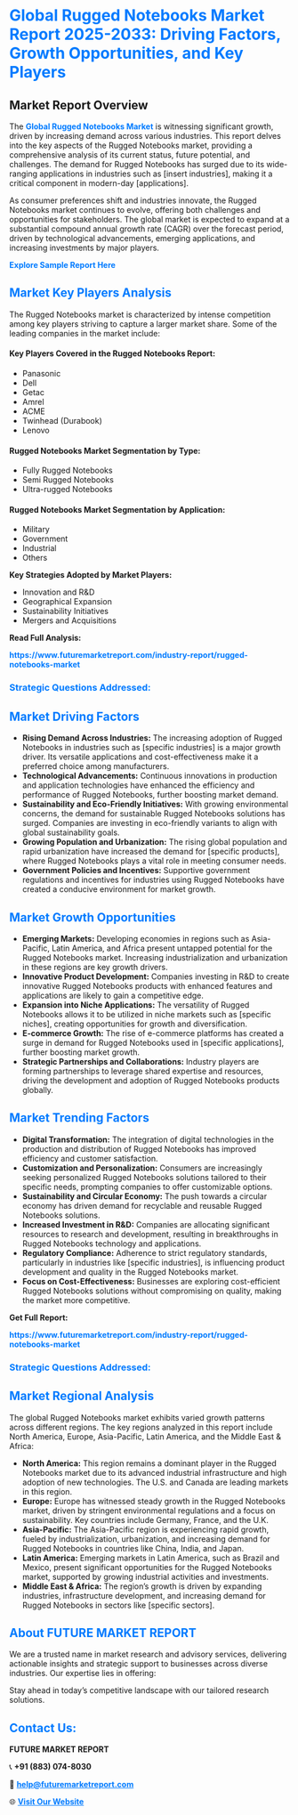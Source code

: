 <h1 style="color: #007BFF;">Global Rugged Notebooks Market Report 2025-2033: Driving Factors, Growth Opportunities, and Key Players</h1>

<section id="overview">
<h2>Market Report Overview</h2>
<p>The <a href="https://www.futuremarketreport.com/industry-report/rugged-notebooks-market" style="color: #007BFF; text-decoration: none;"><strong>Global Rugged Notebooks Market</strong></a> is witnessing significant growth, driven by increasing demand across various industries. This report delves into the key aspects of the Rugged Notebooks market, providing a comprehensive analysis of its current status, future potential, and challenges. The demand for Rugged Notebooks has surged due to its wide-ranging applications in industries such as [insert industries], making it a critical component in modern-day [applications].</p>
<p>As consumer preferences shift and industries innovate, the Rugged Notebooks market continues to evolve, offering both challenges and opportunities for stakeholders. The global market is expected to expand at a substantial compound annual growth rate (CAGR) over the forecast period, driven by technological advancements, emerging applications, and increasing investments by major players.</p>
</section>

<section id="overview">
<p><a href="https://www.futuremarketreport.com/request-sample/reportId=57116" style="color: #007BFF; text-decoration: none;"><strong>Explore Sample Report Here</strong></a></p>
</section>

<section id="key-players">
<h2 style="color: #007BFF;">Market Key Players Analysis</h2>
<p>The Rugged Notebooks market is characterized by intense competition among key players striving to capture a larger market share. Some of the leading companies in the market include:</p>
<h4>Key Players Covered in the Rugged Notebooks Report:</h4>
<ul><li>Panasonic</li><li>Dell</li><li>Getac</li><li>Amrel</li><li>ACME</li><li>Twinhead (Durabook)</li><li>Lenovo</li></ul>
<h4>Rugged Notebooks Market Segmentation by Type:</h4>
<ul><li>Fully Rugged Notebooks</li><li>Semi Rugged Notebooks</li><li>Ultra-rugged Notebooks</li></ul>

<h4>Rugged Notebooks Market Segmentation by Application:</h4>
<ul><li>Military</li><li>Government</li><li>Industrial</li><li>Others</li></ul>
<p><strong>Key Strategies Adopted by Market Players:</strong></p>
<ul>
<li>Innovation and R&D</li>
<li>Geographical Expansion</li>
<li>Sustainability Initiatives</li>
<li>Mergers and Acquisitions</li>
</ul>
</section>

<section>
<p><strong>Read Full Analysis: </strong></p><a href="https://www.futuremarketreport.com/industry-report/rugged-notebooks-market" style="color: #007BFF; text-decoration: none;"><strong>https://www.futuremarketreport.com/industry-report/rugged-notebooks-market</strong></a>
<h3 style="color: #007BFF;">Strategic Questions Addressed:</h3>
</section>

<section id="driving-factors">
<h2 style="color: #007BFF;">Market Driving Factors</h2>
<ul>
<li><strong>Rising Demand Across Industries:</strong> The increasing adoption of Rugged Notebooks in industries such as [specific industries] is a major growth driver. Its versatile applications and cost-effectiveness make it a preferred choice among manufacturers.</li>
<li><strong>Technological Advancements:</strong> Continuous innovations in production and application technologies have enhanced the efficiency and performance of Rugged Notebooks, further boosting market demand.</li>
<li><strong>Sustainability and Eco-Friendly Initiatives:</strong> With growing environmental concerns, the demand for sustainable Rugged Notebooks solutions has surged. Companies are investing in eco-friendly variants to align with global sustainability goals.</li>
<li><strong>Growing Population and Urbanization:</strong> The rising global population and rapid urbanization have increased the demand for [specific products], where Rugged Notebooks plays a vital role in meeting consumer needs.</li>
<li><strong>Government Policies and Incentives:</strong> Supportive government regulations and incentives for industries using Rugged Notebooks have created a conducive environment for market growth.</li>
</ul>
</section>

<section id="growth-opportunities">
<h2 style="color: #007BFF;">Market Growth Opportunities</h2>
<ul>
<li><strong>Emerging Markets:</strong> Developing economies in regions such as Asia-Pacific, Latin America, and Africa present untapped potential for the Rugged Notebooks market. Increasing industrialization and urbanization in these regions are key growth drivers.</li>
<li><strong>Innovative Product Development:</strong> Companies investing in R&D to create innovative Rugged Notebooks products with enhanced features and applications are likely to gain a competitive edge.</li>
<li><strong>Expansion into Niche Applications:</strong> The versatility of Rugged Notebooks allows it to be utilized in niche markets such as [specific niches], creating opportunities for growth and diversification.</li>
<li><strong>E-commerce Growth:</strong> The rise of e-commerce platforms has created a surge in demand for Rugged Notebooks used in [specific applications], further boosting market growth.</li>
<li><strong>Strategic Partnerships and Collaborations:</strong> Industry players are forming partnerships to leverage shared expertise and resources, driving the development and adoption of Rugged Notebooks products globally.</li>
</ul>
</section>

<section id="trending-factors">
<h2 style="color: #007BFF;">Market Trending Factors</h2>
<ul>
<li><strong>Digital Transformation:</strong> The integration of digital technologies in the production and distribution of Rugged Notebooks has improved efficiency and customer satisfaction.</li>
<li><strong>Customization and Personalization:</strong> Consumers are increasingly seeking personalized Rugged Notebooks solutions tailored to their specific needs, prompting companies to offer customizable options.</li>
<li><strong>Sustainability and Circular Economy:</strong> The push towards a circular economy has driven demand for recyclable and reusable Rugged Notebooks solutions.</li>
<li><strong>Increased Investment in R&D:</strong> Companies are allocating significant resources to research and development, resulting in breakthroughs in Rugged Notebooks technology and applications.</li>
<li><strong>Regulatory Compliance:</strong> Adherence to strict regulatory standards, particularly in industries like [specific industries], is influencing product development and quality in the Rugged Notebooks market.</li>
<li><strong>Focus on Cost-Effectiveness:</strong> Businesses are exploring cost-efficient Rugged Notebooks solutions without compromising on quality, making the market more competitive.</li>
</ul>
</section>

<section>
<p><strong>Get Full Report: </strong></p><a href="https://www.futuremarketreport.com/industry-report/rugged-notebooks-market" style="color: #007BFF; text-decoration: none;"><strong>https://www.futuremarketreport.com/industry-report/rugged-notebooks-market</strong></a>
<h3 style="color: #007BFF;">Strategic Questions Addressed:</h3>
</section>


<section id="regional-analysis">
<h2 style="color: #007BFF;">Market Regional Analysis</h2>
<p>The global Rugged Notebooks market exhibits varied growth patterns across different regions. The key regions analyzed in this report include North America, Europe, Asia-Pacific, Latin America, and the Middle East & Africa:</p>
<ul>
<li><strong>North America:</strong> This region remains a dominant player in the Rugged Notebooks market due to its advanced industrial infrastructure and high adoption of new technologies. The U.S. and Canada are leading markets in this region.</li>
<li><strong>Europe:</strong> Europe has witnessed steady growth in the Rugged Notebooks market, driven by stringent environmental regulations and a focus on sustainability. Key countries include Germany, France, and the U.K.</li>
<li><strong>Asia-Pacific:</strong> The Asia-Pacific region is experiencing rapid growth, fueled by industrialization, urbanization, and increasing demand for Rugged Notebooks in countries like China, India, and Japan.</li>
<li><strong>Latin America:</strong> Emerging markets in Latin America, such as Brazil and Mexico, present significant opportunities for the Rugged Notebooks market, supported by growing industrial activities and investments.</li>
<li><strong>Middle East & Africa:</strong> The region’s growth is driven by expanding industries, infrastructure development, and increasing demand for Rugged Notebooks in sectors like [specific sectors].</li>
</ul>
</section>

<footer>
<h2 style="color: #007BFF;">About FUTURE MARKET REPORT</h2>
<p>We are a trusted name in market research and advisory services, delivering actionable insights and strategic support to businesses across diverse industries. Our expertise lies in offering:</p>

<p>Stay ahead in today’s competitive landscape with our tailored research solutions.</p>

<h2 style="color: #007BFF;">Contact Us:</h2>
<p><strong>FUTURE MARKET REPORT</strong></p>
<p>📞 <strong>+91 (883) 074-8030</strong></p>
<p>📧 <strong><a href="mailto:help@futuremarketreport.com" style="color: #007BFF;">help@futuremarketreport.com</a></strong></p>
<p>🌐 <strong><a href="https://www.futuremarketreport.com/" style="color: #007BFF;">Visit Our Website</a></strong></p>
</footer>